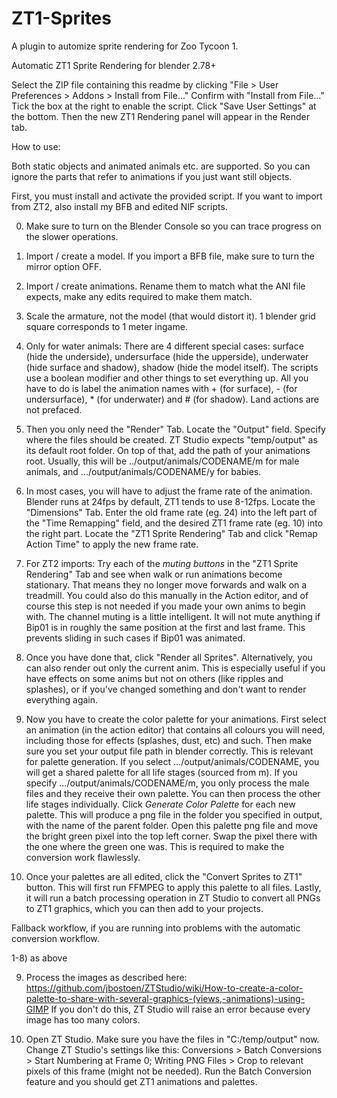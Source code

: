 # ZT1-Sprites
A plugin to automize sprite rendering for Zoo Tycoon 1.

Automatic ZT1 Sprite Rendering for blender 2.78+

Select the ZIP file containing this readme by clicking "File > User Preferences > Addons > Install from File..."
Confirm with "Install from File..."
Tick the box at the right to enable the script.
Click "Save User Settings" at the bottom.
Then the new ZT1 Rendering panel will appear in the Render tab.

How to use:

Both static objects and animated animals etc. are supported. So you can ignore the parts that refer to animations if you just want still objects.

First, you must install and activate the provided script. If you want to import from ZT2, also install my BFB and edited NIF scripts.

0) Make sure to turn on the Blender Console so you can trace progress on the slower operations.

1) Import / create a model. If you import a BFB file, make sure to turn the mirror option OFF.

2) Import / create animations. Rename them to match what the ANI file expects, make any edits required to make them match.

3) Scale the armature, not the model (that would distort it). 1 blender grid square corresponds to 1 meter ingame.

4) Only for water animals: There are 4 different special cases: surface (hide the underside), undersurface (hide the upperside), underwater (hide surface and shadow), shadow (hide the model itself). The scripts use a boolean modifier and other things to set everything up. All you have to do is label the animation names with + (for surface), - (for undersurface), * (for underwater) and # (for shadow). Land actions are not prefaced.

5) Then you only need the "Render" Tab.
Locate the "Output" field. Specify where the files should be created. ZT Studio expects "temp/output" as its default root folder. On top of that, add the path of your animations root. Usually, this will be ../output/animals/CODENAME/m for male animals, and .../output/animals/CODENAME/y for babies.

6) In most cases, you will have to adjust the frame rate of the animation. Blender runs at 24fps by default, ZT1 tends to use 8-12fps. Locate the "Dimensions" Tab. Enter the old frame rate (eg. 24) into the left part of the "Time Remapping" field, and the desired ZT1 frame rate (eg. 10) into the right part. Locate the "ZT1 Sprite Rendering" Tab and click "Remap Action Time" to apply the new frame rate.

7) For ZT2 imports: Try each of the _muting buttons_ in the "ZT1 Sprite Rendering" Tab and see when walk or run animations become stationary. That means they no longer move forwards and walk on a treadmill. You could also do this manually in the Action editor, and of course this step is not needed if you made your own anims to begin with. The channel muting is a little intelligent. It will not mute anything if Bip01 is in roughly the same position at the first and last frame. This prevents sliding in such cases if Bip01 was animated.

8) Once you have done that, click "Render all Sprites". Alternatively, you can also render out only the current anim. This is especially useful if you have effects on some anims but not on others (like ripples and splashes), or if you've changed something and don't want to render everything again.

9) Now you have to create the color palette for your animations. First select an animation (in the action editor) that contains all colours you will need, including those for effects (splashes, dust, etc) and such. Then make sure you set your output file path in blender correctly. This is relevant for palette generation. If you select .../output/animals/CODENAME, you will get a shared palette for all life stages (sourced from m). If you specify .../output/animals/CODENAME/m, you only process the male files and they receive their own palette. You can then process the other life stages individually. Click _Generate Color Palette_ for each new palette. This will produce a png file in the folder you specified in output, with the name of the parent folder. Open this palette png file and move the bright green pixel into the top left corner. Swap the pixel there with the one where the green one was. This is required to make the conversion work flawlessly.

10) Once your palettes are all edited, click the "Convert Sprites to ZT1" button. This will first run FFMPEG to apply this palette to all files. Lastly, it will run a batch processing operation in ZT Studio to convert all PNGs to ZT1 graphics, which you can then add to your projects.




Fallback workflow, if you are running into problems with the automatic conversion workflow.

1-8) as above

9) Process the images as described here: https://github.com/jbostoen/ZTStudio/wiki/How-to-create-a-color-palette-to-share-with-several-graphics-(views,-animations)-using-GIMP If you don't do this, ZT Studio will raise an error because every image has too many colors.

10) Open ZT Studio. Make sure you have the files in "C:/temp/output" now. Change ZT Studio's settings like this: Conversions > Batch Conversions > Start Numbering at Frame 0; Writing PNG Files > Crop to relevant pixels of this frame (might not be needed). Run the Batch Conversion feature and you should get ZT1 animations and palettes.
